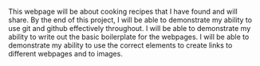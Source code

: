 This webpage will be about cooking recipes that I have found and will share. By the end
of this project, I will be able to demonstrate my ability to use git and github
effectively throughout. I will be able to demonstrate my ability to write out the basic
boilerplate for the webpages. I will be able to demonstrate my ability to use the
correct elements to create links to different webpages and to images.
